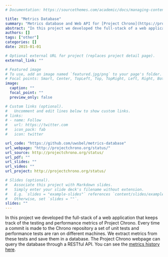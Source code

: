 ```yaml
---
# Documentation: https://sourcethemes.com/academic/docs/managing-content/

title: "Metrics Database"
summary: "Metrics database and Web API for [Project Chrono](https://projectchrono.org/)"
abstract: "In this project we developed the full-stack of a web application that keeps track of the testing and performance metrics of Project Chrono. Every time a commit is made to the Chrono repository a set of unit tests and performance tests are ran on different machines. We extract metrics from these tests and save them in a database. The Project Chrono webpage can query the database through a RESTful API. You can see the [metrics history here](http://projectchrono.org/status/)."
authors: []
tags: ["other"]
categories: []
date: 2015-01-01

# Optional external URL for project (replaces project detail page).
external_link: ""

# Featured image
# To use, add an image named `featured.jpg/png` to your page's folder.
# Focal points: Smart, Center, TopLeft, Top, TopRight, Left, Right, BottomLeft, Bottom, BottomRight.
image:
  caption: ""
  focal_point: ""
  preview_only: false

# Custom links (optional).
#   Uncomment and edit lines below to show custom links.
# links:
# - name: Follow
#   url: https://twitter.com
#   icon_pack: fab
#   icon: twitter

url_code: "https://github.com/uwsbel/metrics-database"
url_webpage: "http://projectchrono.org/status/"
url_source: http://projectchrono.org/status/
url_pdf: ""
url_slides: ""
url_video: ""
url_project: http://projectchrono.org/status/

# Slides (optional).
#   Associate this project with Markdown slides.
#   Simply enter your slide deck's filename without extension.
#   E.g. `slides = "example-slides"` references `content/slides/example-slides.md`.
#   Otherwise, set `slides = ""`.
slides: ""
---
```


In this project we developed the full-stack of a web application that keeps track of the testing and performance metrics of Project Chrono. Every time a commit is made to the Chrono repository a set of unit tests and performance tests are ran on different machines. We extract metrics from these tests and save them in a database. The Project Chrono webpage can query the database through a RESTful API. You can see the [metrics history here](http://projectchrono.org/status/).